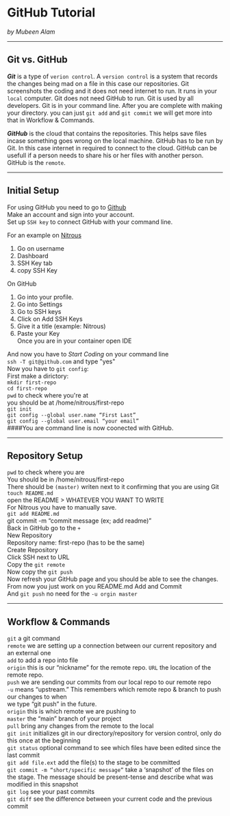 # GitHub Tutorial

_by Mubeen Alam_

---
## Git vs. GitHub
**_Git_** is a type of `verion control`. A `version control` is a system that records the changes being 
mad on a file in this case our repositories. Git screenshots the coding and it does not need 
internet to run. It runs in your `local` computer. Git does not need GitHub to run. Git is used by all 
developers. Git is in your command line. After you are complete with making your directory. you can just 
`git add` and `git commit` we will get more into that in Workflow & Commands.

**_GitHub_** is the cloud that contains the repositories. This helps save files incase something goes 
wrong on the local machine. GitHub has to be run by Git. In this case internet in required to connect
to the cloud. GitHub can be usefull if a person needs to share his or her files with another person. 
GitHub is the `remote`. 



---
## Initial Setup
For using GitHub you need to go to [Github](http://github.com)  
Make an account and sign into your account.  
Set up `SSH key` to connect GitHub with your command line.  

For an example on [Nitrous](http://nitrous.io)  
  1. Go on username  
  2. Dashboard  
  3. SSH Key tab  
  4. copy SSH Key  

On GitHub   
  1. Go into your profile.  
  2. Go into Settings  
  3. Go to SSH keys  
  4. Click on Add SSH Keys      
  6. Give it a title (example: Nitrous)  
  5. Paste your Key   
Once you are in your container open IDE  
 
And now you have to *_Start Coding_* on your command line   
`ssh -T git@github.com`  and type "yes"    
Now you have to `git config`:  
First make a dirictory:  
`mkdir first-repo`  
`cd first-repo`  
`pwd` to check where you're at  
you should be at /home/nitrous/first-repo  
`git init`  
`git config --global user.name “First Last”`  
`git config --global user.email “your email”`  
####You are command line is now coonected with GitHub.





---
## Repository Setup
`pwd` to check where you are  
You should be in /home/nitrous/first-repo  
There should be `(master)` writen next to it confirming that you are using Git  
`touch README.md`  
open the README > WHATEVER YOU WANT TO WRITE  
For Nitrous you have to manually save.  
`git add README.md`   
git commit -m “commit message (ex; add readme)”  
Back in GitHub go to the `+`  
New Repository  
Repository name: first-repo (has to be the same)  
Create Repository  
Click SSH next to URL  
Copy the `git remote`  
Now copy the `git push`  
Now refresh your GitHub page and you should be able to see the changes.  
From now you just work on you README.md 
Add and Commit  
And `git push` no need for the `-u orgin master`




---
## Workflow & Commands  
`git` a git command  
`remote` we are setting up a connection between our current repository and an external one  
`add` to add a repo into file   
`origin` this is our “nickname” for the remote repo.
`URL` the location of the remote repo.    
`push` we are sending our commits from our local repo to our remote repo  
`-u` means “upstream.” This remembers which remote repo & branch to push our changes to when    
we type “git push” in the future.  
`origin` this is which remote we are pushing to  
`master` the “main” branch of your project   
`pull` bring any changes from the remote to the local   
`git init` initializes git in our directory/repository for version control, only do this once
at the beginning  
`git status` optional command to see which files have been edited since the last commit    
`git add file.ext` add the file(s) to the stage to be committed   
`git commit -m “short/specific message”` take a ‘snapshot’ of the files on the stage.
The message should be present-tense and describe what was modified in this snapshot   
`git log` see your past commits  
`git diff` see the difference between your current code and the previous commit
